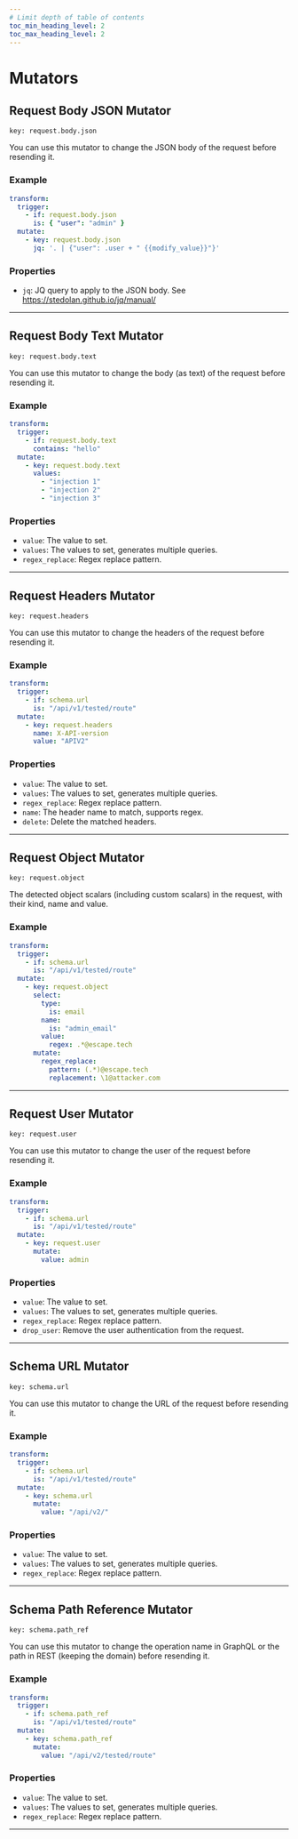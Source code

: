 ```yaml
---
# Limit depth of table of contents
toc_min_heading_level: 2
toc_max_heading_level: 2
---
```


# Mutators

## Request Body JSON Mutator

`key: request.body.json`

You can use this mutator to change the JSON body of the request before resending it.

### Example

```yaml
transform:
  trigger:
    - if: request.body.json
      is: { "user": "admin" }
  mutate:
    - key: request.body.json
      jq: '. | {"user": .user + " {{modify_value}}"}'
```

### Properties

- `jq`: JQ query to apply to the JSON body. See https://stedolan.github.io/jq/manual/

---

## Request Body Text Mutator

`key: request.body.text`

You can use this mutator to change the body (as text) of the request before resending it.

### Example

```yaml
transform:
  trigger:
    - if: request.body.text
      contains: "hello"
  mutate:
    - key: request.body.text
      values:
        - "injection 1"
        - "injection 2"
        - "injection 3"
```

### Properties

- `value`: The value to set.
- `values`: The values to set, generates multiple queries.
- `regex_replace`: Regex replace pattern.

---

## Request Headers Mutator

`key: request.headers`

You can use this mutator to change the headers of the request before resending it.

### Example

```yaml
transform:
  trigger:
    - if: schema.url
      is: "/api/v1/tested/route"
  mutate:
    - key: request.headers
      name: X-API-version
      value: "APIV2"
```

### Properties

- `value`: The value to set.
- `values`: The values to set, generates multiple queries.
- `regex_replace`: Regex replace pattern.
- `name`: The header name to match, supports regex.
- `delete`: Delete the matched headers.

---

## Request Object Mutator

`key: request.object`

The detected object scalars (including custom scalars) in the request, with their kind, name and value.

### Example

```yaml
transform:
  trigger:
    - if: schema.url
      is: "/api/v1/tested/route"
  mutate:
    - key: request.object
      select:
        type:
          is: email
        name:
          is: "admin_email"
        value:
          regex: .*@escape.tech
      mutate:
        regex_replace:
          pattern: (.*)@escape.tech
          replacement: \1@attacker.com
```

---

## Request User Mutator

`key: request.user`

You can use this mutator to change the user of the request before resending it.

### Example

```yaml
transform:
  trigger:
    - if: schema.url
      is: "/api/v1/tested/route"
  mutate:
    - key: request.user
      mutate:
        value: admin
```

### Properties

- `value`: The value to set.
- `values`: The values to set, generates multiple queries.
- `regex_replace`: Regex replace pattern.
- `drop_user`: Remove the user authentication from the request.

---

## Schema URL Mutator

`key: schema.url`

You can use this mutator to change the URL of the request before resending it.

### Example

```yaml
transform:
  trigger:
    - if: schema.url
      is: "/api/v1/tested/route"
  mutate:
    - key: schema.url
      mutate:
        value: "/api/v2/"
```

### Properties

- `value`: The value to set.
- `values`: The values to set, generates multiple queries.
- `regex_replace`: Regex replace pattern.

---

## Schema Path Reference Mutator

`key: schema.path_ref`

You can use this mutator to change the operation name in GraphQL or the path in REST (keeping the domain) before resending it.

### Example

```yaml
transform:
  trigger:
    - if: schema.path_ref
      is: "/api/v1/tested/route"
  mutate:
    - key: schema.path_ref
      mutate:
        value: "/api/v2/tested/route"
```

### Properties

- `value`: The value to set.
- `values`: The values to set, generates multiple queries.
- `regex_replace`: Regex replace pattern.

---
